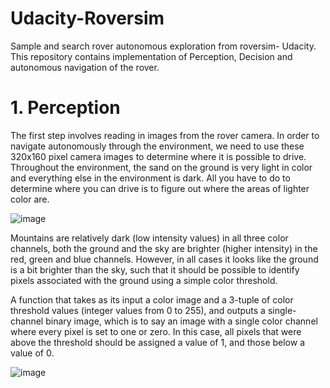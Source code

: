 # Udacity-Roversim
Sample and search rover autonomous exploration from roversim- Udacity. This repository contains implementation of Perception, Decision and autonomous navigation of the rover.

# 1. Perception 
The first step involves reading in images from the rover camera. In order to navigate autonomously through the environment, we need to use these 320x160 pixel camera images to determine where it is possible to drive. Throughout the environment, the sand on the ground is very light in color and everything else in the environment is dark. All you have to do to determine where you can drive is to figure out where the areas of lighter color are.

![image](https://user-images.githubusercontent.com/47297221/72996914-82f29400-3e21-11ea-9b88-f7776f61cb7d.png)

Mountains are relatively dark (low intensity values) in all three color channels, both the ground and the sky are brighter (higher intensity) in the red, green and blue channels. However, in all cases it looks like the ground is a bit brighter than the sky, such that it should be possible to identify pixels associated with the ground using a simple color threshold. 

A function that takes as its input a color image and a 3-tuple of color threshold values (integer values from 0 to 255), and outputs a single-channel binary image, which is to say an image with a single color channel where every pixel is set to one or zero. In this case, all pixels that were above the threshold should be assigned a value of 1, and those below a value of 0.                           


![image](https://user-images.githubusercontent.com/47297221/72997170-f3011a00-3e21-11ea-9f2a-09be9077359d.png)
